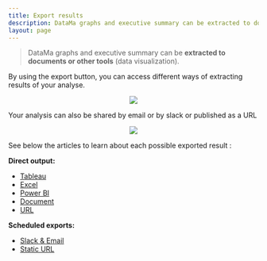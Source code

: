 ```yaml
---
title: Export results
description: DataMa graphs and executive summary can be extracted to documents or other tools (data visualization).
layout: page
---
```


> DataMa graphs and executive summary can be **extracted to documents or other tools** (data visualization).

By using the export button, you can access different ways of extracting results of your analyse.

<center><img src="{{site.url}}/{{site.baseurl}}/core_app/old/header/images/ExportResultButton.jpg"/></center>

Your analysis can also be shared by email or by slack or published as a URL

<center><img src="{{site.url}}/{{site.baseurl}}/core_app/old/header/images/ExportResultPopup.jpg"/></center>


See below the articles to learn about each possible exported result :

**Direct output:**
* [Tableau]({{site.url}}/{{site.baseurl}}/core_app/old/header/export_results/tableau)
* [Excel]({{site.url}}/{{site.baseurl}}/core_app/old/header/export_results/excel)
* [Power BI]({{site.url}}/{{site.baseurl}}/core_app/old/header/export_results/PowerBI)
* [Document]({{site.url}}/{{site.baseurl}}/core_app/old/header/export_results/document)
* [URL]({{site.url}}/{{site.baseurl}}/core_app/old/header/export_results/url)

**Scheduled exports:**
* [Slack & Email]({{site.url}}/{{site.baseurl}}/core_app/old/header/export_results/slack_and_email)
* [Static URL]({{site.url}}/{{site.baseurl}}/core_app/old/header/export_results/static_url.md)

